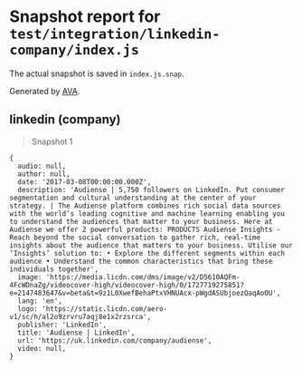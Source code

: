 # Snapshot report for `test/integration/linkedin-company/index.js`

The actual snapshot is saved in `index.js.snap`.

Generated by [AVA](https://avajs.dev).

## linkedin (company)

> Snapshot 1

    {
      audio: null,
      author: null,
      date: '2017-03-08T00:00:00.000Z',
      description: 'Audiense | 5,750 followers on LinkedIn. Put consumer segmentation and cultural understanding at the center of your strategy. | The Audiense platform combines rich social data sources with the world’s leading cognitive and machine learning enabling you to understand the audiences that matter to your business. Here at Audiense we offer 2 powerful products: PRODUCTS Audiense Insights - Reach beyond the social conversation to gather rich, real-time insights about the audience that matters to your business. Utilise our ‘Insights’ solution to: • Explore the different segments within each audience • Understand the common characteristics that bring these individuals together',
      image: 'https://media.licdn.com/dms/image/v2/D5610AQFm-4FcWDnaZg/videocover-high/videocover-high/0/1727719275851?e=2147483647&v=beta&t=9z1L0XwefBehaPtxVHNUAcx-pWgdASUbjoezQaqAoOU',
      lang: 'en',
      logo: 'https://static.licdn.com/aero-v1/sc/h/al2o9zrvru7aqj8e1x2rzsrca',
      publisher: 'LinkedIn',
      title: 'Audiense | LinkedIn',
      url: 'https://uk.linkedin.com/company/audiense',
      video: null,
    }
